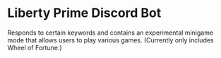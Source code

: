 # Liberty Prime Discord Bot
 Responds to certain keywords and contains an experimental minigame mode that allows users to play various games. (Currently only includes Wheel of Fortune.)
